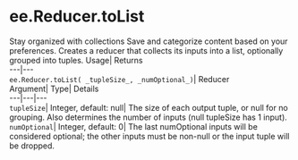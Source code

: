  
#  ee.Reducer.toList 
Stay organized with collections  Save and categorize content based on your preferences. 
Creates a reducer that collects its inputs into a list, optionally grouped into tuples. Usage| Returns  
---|---  
`ee.Reducer.toList( _tupleSize_, _numOptional_)`| Reducer  
Argument| Type| Details  
---|---|---  
`tupleSize`| Integer, default: null| The size of each output tuple, or null for no grouping. Also determines the number of inputs (null tupleSize has 1 input).  
`numOptional`| Integer, default: 0| The last numOptional inputs will be considered optional; the other inputs must be non-null or the input tuple will be dropped.  
